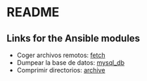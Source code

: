 # README

## Links for the Ansible modules

* Coger archivos remotos: [fetch](https://docs.ansible.com/ansible/latest/modules/fetch_module.html#fetch-module)
* Dumpear la base de datos: [mysql_db](https://docs.ansible.com/ansible/latest/modules/mysql_db_module.html?highlight=mysqldump)
* Comprimir directorios: [archive](https://docs.ansible.com/ansible/latest/modules/archive_module.html?highlight=tar)